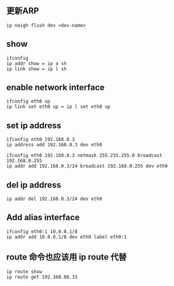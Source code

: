 ## 更新ARP
```
ip neigh flush dev <dev-name>
```

## show
```
ifconfig
ip addr show = ip a sh
ip link show = ip l sh
```

## enable network interface
```
ifconfig eth0 up
ip link set eth0 up = ip l set eth0 up
```
## set ip address
```
ifconfig eth0 192.168.0.3
ip address add 192.168.0.3 dev eth0

ifconfig eth0 192.168.0.3 netmask 255.255.255.0 broadcast 192.168.0.255
ip addr add 192.168.0.3/24 broadcast 192.168.0.255 dev eth0
```

## del ip address
```
ip addr del 192.168.0.3/24 dev eth0
```

## Add alias interface
```
ifconfig eth0:1 10.0.0.1/8
ip addr add 10.0.0.1/8 dev eth0 label eth0:1
```

## route 命令也应该用 ip route 代替
```
ip route show
ip route get 192.168.88.33
```
